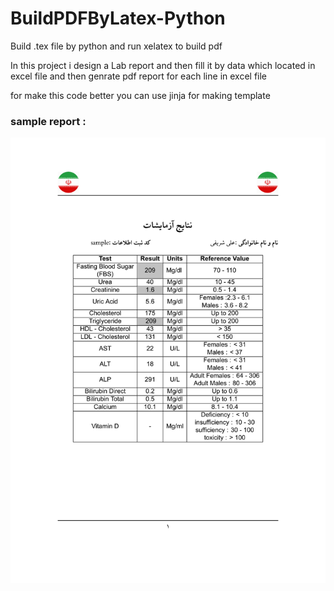 # BuildPDFByLatex-Python
Build .tex file by python and run xelatex to build pdf

In this project i design a Lab report and then fill it by data which located in excel file and then genrate pdf report for each line in excel file

for make this code better you can use jinja for making template

### sample report :
<img src="https://github.com/alisharifi2000/BuildPDFByLatex-Python/blob/master/sample.png"/>
